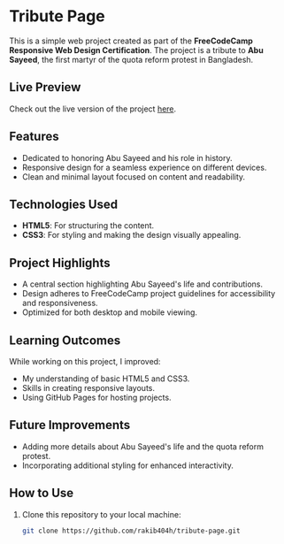 # Tribute Page

This is a simple web project created as part of the **FreeCodeCamp Responsive Web Design Certification**. The project is a tribute to **Abu Sayeed**, the first martyr of the quota reform protest in Bangladesh.

## Live Preview
Check out the live version of the project [here](https://rakib404h.github.io/tribute-page/).

## Features
- Dedicated to honoring Abu Sayeed and his role in history.
- Responsive design for a seamless experience on different devices.
- Clean and minimal layout focused on content and readability.

## Technologies Used
- **HTML5**: For structuring the content.
- **CSS3**: For styling and making the design visually appealing.

## Project Highlights
- A central section highlighting Abu Sayeed's life and contributions.
- Design adheres to FreeCodeCamp project guidelines for accessibility and responsiveness.
- Optimized for both desktop and mobile viewing.

## Learning Outcomes
While working on this project, I improved:
- My understanding of basic HTML5 and CSS3.
- Skills in creating responsive layouts.
- Using GitHub Pages for hosting projects.

## Future Improvements
- Adding more details about Abu Sayeed's life and the quota reform protest.
- Incorporating additional styling for enhanced interactivity.

## How to Use
1. Clone this repository to your local machine:
   ```bash
   git clone https://github.com/rakib404h/tribute-page.git
